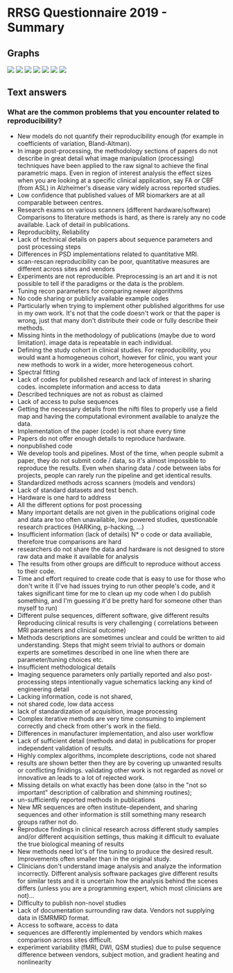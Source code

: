 # RRSG Questionnaire 2019 - Summary

## Graphs

![](../images/questionnaire/graphs_00001.jpg)
![](../images/questionnaire/graphs_00002.jpg)
![](../images/questionnaire/graphs_00003.jpg)
![](../images/questionnaire/graphs_00004.jpg)
![](../images/questionnaire/graphs_00005.jpg)
![](../images/questionnaire/graphs_00006.jpg)
![](../images/questionnaire/graphs_00007.jpg)

## Text answers

### What are the common problems that you encounter related to reproducibility?

* New models do not quantify their reproducibility enough (for example in coefficients of variation, Bland-Altman).
* In image post-processing, the methodology sections of papers do not describe in great detail what image manipulation (processing) techniques have been applied to the raw signal to achieve the final parametric maps. Even in region of interest analysis the effect sizes when you are looking at a specific clinical application, say FA or CBF (from ASL) in Alzheimer's disease vary widely across reported studies.
* Low confidence that published values of MR biomarkers are at all comparable between centres.
* Research exams on various scanners (different hardware/software)
Comparisons to literature methods is hard, as there is rarely any no code available.
Lack of detail in publications.
* Reproduciblity, Reliability
* Lack of technical details on papers about sequence parameters and post processing steps
* Differences in PSD implementations related to quantitative MRI.
* scan-rescan reproducibility can be poor, quantitative measures are different across sites and vendors
* Experiments are not reproducible. Preprocessing is an art and it is not possible to tell if the paradigms or the data is the problem.
* Tuning recon parameters for comparing newer algorithms
* No code sharing or publicly available example codes
* Particularly when trying to implement other published algorithms for use in my own work. It's not that the code doesn't work or that the paper is wrong, just that many don't distribute their code or fully describe their methods.
* Missing hints in the methodology of publications (maybe due to word limitation).
image data is repeatable in each individual.
* Defining the study cohort in clinical studies. For reproducibility, you would want a homogeneous cohort, however for clinic, you want your new methods to work in a wider, more heterogeneous cohort.
* Spectral fitting
* Lack of codes for published research and lack of interest in sharing codes.
incomplete information and access to data
* Described techniques are not as robust as claimed
* Lack of access to pulse sequences
* Getting the necessary details from the nifti files to properly use a field map and having the computational evironment available to analyze the data.
* Implementation of the paper (code) is not share every time
* Papers do not offer enough details to reproduce hardware.
* nonpublished code
* We develop tools and pipelines. Most of the time, when people submit a paper, they do not submit code / data, so it's almost impossible to reproduce the results. Even when sharing data / code between labs for projects, people can rarely run the pipeline and get identical results.
* Standardized methods across scanners (models and vendors)
* Lack of standard datasets and test bench.
* Hardware is one hard to address
* All the different options for post processing
* Many important details are not given in the publications
original code and data are too often unavailable, low powered studies, questionable research practices (HARKing, p-hacking, ...)
* Insufficient information (lack of details)
N* o code or data availiable, therefore true comparisons are hard
* researchers do not share the data and hardware is not designed to store raw data and make it available for analysis
* The results from other groups are difficult to reproduce without access to their code.
* Time and effort required to create code that is easy to use for those who don't write it (I've had issues trying to run other people's code, and it takes significant time for me to clean up my code when I do publish something, and I'm guessing it'd be pretty hard for someone other than myself to run)
* Different pulse sequences, different software, give different results
Reproducing clinical results is very challenging ( correlations between MRI parameters and clinical outcome)
* Methods descriptions are sometimes unclear and could be written to aid understanding. Steps that might seem trivial to authors or domain experts are sometimes described in one line when there are parameter/tuning choices etc.
* Insufficient methodological details
* Imaging sequence parameters only partially reported and also post-processing steps
intentionally vague schematics lacking any kind of engineering detail
* Lacking information, code is not shared,
* not shared code, low data access
* lack of standardization of acquisition, image processing
* Complex iterative methods are very time consuming to implement correctly and check from other's work in the field.
* Differences in manufacturer implementation, and also user workflow
* Lack of sufficient detail (methods and data) in publications for proper independent validation of results.
* Highly complex algorithms, incomplete descriptions, code not shared
* results are shown better then they are by covering up unwanted results or conflicting finidings. validating other work is not regarded as novel or innovative an leads to a lot of rejected work.
* Missing details on what exactly has been done (also in the "not so important" description of calibration and shimming routines);
* un-sufficiently reported methods in publications
* New MR sequences are often institute-dependent, and sharing sequences and other information is still something many research groups rather not do.
* Reproduce findings in clinical research across different study samples and/or different acquisition settings, thus making it difficult to evaluate the true biological meaning of results
* New methods need lot's of fine tuning to produce the desired result. Improvements often smaller than in the original study.
* Clinicians don't understand image analysis and analyze the information incorrectly.  Different analysis software packages give different results for similar tests and it is uncertain how the analysis behind the scenes differs (unless you are a programming expert, which most clinicians are not)...
* Difficulty to publish non-novel studies
* Lack of documentation surrounding raw data. Vendors not supplying data in ISMRMRD format.
* Access to software, access to data
* sequences are differently implemented by vendors which makes comparison across sites difficult.
* experiment variability (fMRI, DWI, QSM studies) due to pulse sequence difference between vendors, subject motion, and gradient heating and nonlinearity

